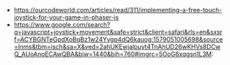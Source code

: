 - https://ourcodeworld.com/articles/read/311/implementing-a-free-touch-joystick-for-your-game-in-phaser-js
- https://www.google.com/search?q=javascript+joystick+movement&safe=strict&client=safari&rls=en&sxsrf=ACYBGNTeGpdXoBqBz1w24Yvgp4dQ6kauog:1579051005698&source=lnms&tbm=isch&sa=X&ved=2ahUKEwjalpuyt4TnAhUD26wKHVs8DCwQ_AUoAnoECAwQBA&biw=1440&bih=760#imgrc=5OoG6xqgsn1L3M:
